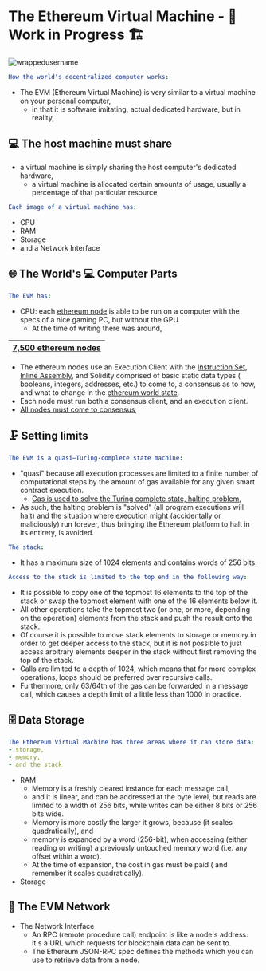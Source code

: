 # The Ethereum Virtual Machine - 🚧 Work in Progress 🏗

<p align="left"> <img src="https://komarev.com/ghpvc/?username=TheEthereumVirtualMachine&label=Repository%20views&color=0e75b6&style=flat" alt="wrappedusername" /> </p>

```yml
How the world's decentralized computer works:
```

- The EVM (Ethereum Virtual Machine) is very similar to a virtual machine on your personal computer,
  - in that it is software imitating, actual dedicated hardware, but in reality,
  
## 💻 The host machine must share  
  - a virtual machine is simply sharing the host computer's dedicated hardware,
    - a virtual machine is allocated certain amounts of usage, usually a percentage of that particular resource,
    
```yml
Each image of a virtual machine has:
```

- CPU
- RAM
- Storage
- and a Network Interface

## 🌐 The World's 💻 Computer Parts

```yml
The EVM has:
```

- CPU: each [ethereum node](https://etherscan.io/nodetracker) is able to be run on a computer with the specs of a nice gaming PC, but without the GPU.
  - At the time of writing there was around,
  
| [7,500 ethereum nodes](https://etherscan.io/nodetracker) | 
| :---: | 
  
  - The ethereum nodes use an Execution Client with the [Instruction Set](https://github.com/ethereumbook/ethereumbook/blob/develop/13evm.asciidoc#the-evm-instruction-set-bytecode-operations), [Inline Assembly](https://docs.soliditylang.org/en/latest/assembly.html), and Solidity comprised of basic static data types ( booleans, integers, addresses, etc.) to come to, a consensus as to how, and what to change in the [ethereum world state](https://github.com/ethereumbook/ethereumbook/blob/develop/13evm.asciidoc#ethereum-state).
  - Each node must run both a consensus client, and an execution client.
  - [All nodes must come to consensus](https://github.com/ethereumbook/ethereumbook/blob/develop/14consensus.asciidoc#consensus), 

## 🗜 Setting limits

```yml
The EVM is a quasi–Turing-complete state machine: 
```
 
- "quasi" because all execution processes are limited to a finite number of computational steps by the amount of gas available for any given smart contract execution.
  - [Gas is used to solve the Turing complete state, halting problem](https://github.com/ethereumbook/ethereumbook/blob/develop/13evm.asciidoc),
- As such, the halting problem is "solved" (all program executions will halt) and the situation where execution might (accidentally or maliciously) run forever, thus bringing the Ethereum platform to halt in its entirety, is avoided.

```yml
The stack:
```
- It has a maximum size of 1024 elements and contains words of 256 bits.

```yml
Access to the stack is limited to the top end in the following way:
```
- It is possible to copy one of the topmost 16 elements to the top of the stack or swap the topmost element with one of the 16 elements below it.
- All other operations take the topmost two (or one, or more, depending on the operation) elements from the stack and push the result onto the stack.
- Of course it is possible to move stack elements to storage or memory in order to get deeper access to the stack, but it is not possible to just access arbitrary elements deeper in the stack without first removing the top of the stack.
- Calls are limited to a depth of 1024, which means that for more complex operations, loops should be preferred over recursive calls. 
- Furthermore, only 63/64th of the gas can be forwarded in a message call, which causes a depth limit of a little less than 1000 in practice.

## 🗄 Data Storage
  
```yml
The Ethereum Virtual Machine has three areas where it can store data: 
- storage, 
- memory, 
- and the stack
```

- RAM 
  - Memory is a freshly cleared instance for each message call,
  - and it is linear, and can be addressed at the byte level, but reads are limited to a width of 256 bits, while writes can be either 8 bits or 256 bits wide.
  - Memory is more costly the larger it grows, because (it scales quadratically), and
  - memory is expanded by a word (256-bit), when accessing (either reading or writing) a previously untouched memory word (i.e. any offset within a word).
  - At the time of expansion, the cost in gas must be paid ( and remember it scales quadratically).
- Storage

## 📡 The EVM Network 

- The Network Interface
  - An RPC (remote procedure call) endpoint is like a node's address: it's a URL which requests for blockchain data can be sent to. 
  - The Ethereum JSON-RPC spec defines the methods which you can use to retrieve data from a node.

